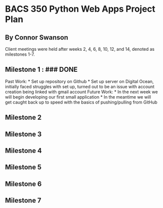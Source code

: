 # BACS 350 Python Web Apps Project Plan

## By Connor Swanson

Client meetings were held after weeks 2, 4, 6, 8, 10, 12, and 14, denoted as milestones 1-7.

## Milestone 1 : ### DONE
Past Work:
    * Set up repository on Github
    * Set up server on Digital Ocean, initially faced struggles with set up, turned out to be an issue with account creation being linked with gmail account
Future Work:
    * In the next week we will begin developing our first small application
    * In the meantime we will get caught back up to speed with the basics of pushing/pulling from GitHub

## Milestone 2

## Milestone 3

## Milestone 4

## Milestone 5

## Milestone 6

## Milestone 7
